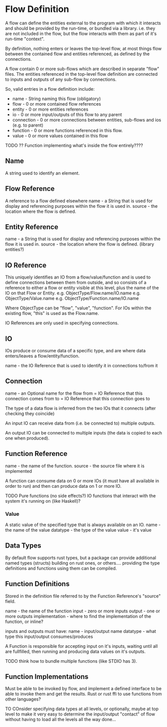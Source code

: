 # Flow Definition

A flow can define the entities external to the program with which it interacts and should be provided by the run-time, 
or bundled via a library. i.e. they are not included in the flow, but the flow interacts with them as part of it's
run-time "context".

By definition, nothing enters or leaves the top-level flow, at most things flow between the contained 
flow and entities referenced, as defined by the connections.

A flow contain 0 or more sub-flows which are described in separate "flow" files.
The entities referenced in the top-level flow definition are connected to inputs and outputs of any sub-flow by 
connections.

So, valid entries in a flow definition include:
- name       - String naming this flow (obligatory)
- flow       - 0 or more contained flow references
- entity     - 0 or more entities references
- io         - 0 or more input/outputs of this flow to any parent
- connection - 0 or more connections between entities, sub-flows and ios (e.g. to parent)
- function   - 0 or more functions referenced in this flow.
- value      - 0 or more values contained in this flow

TODO
?? Function implementing what's inside the flow entirely????

## Name
A string used to identify an element.

## Flow Reference
A reference to a flow defined elsewhere
name - a String that is used for display and referencing purposes within the flow it is used in.
source - the location where the flow is defined.

## Entity Reference
name - a String that is used for display and referencing purposes within the flow it is used in.
source - the location where the flow is defined. (library entities?)

## IO Reference
This uniquely identifies an IO from a flow/value/function and is used to define connections between them from outside,
and so consists of a reference to either a flow or entity visible at this level, plus the name of the IO on that
Flow or Entity.
e.g. ObjectType/Flow.name/IO.name
e.g. ObjectType/Value.name
e.g. ObjectType/Function.name/IO.name

Where ObjectType can be "flow", "value", "function".
For IOs within the existing flow, "this" is used as the Flow.name.

IO References are only used in specifying connections.

## IO
IOs produce or consume data of a specific type, and are where data enters/leaves a flow/entity/function.

name - the IO Reference that is used to identify it in connections to/from it

## Connection
name - an Optional name for the flow
from = IO Reference that this connection comes from
to = IO Reference that this connection goes to

The type of a data flow is inferred from the two IOs that it connects (after checking they coincide)

An input IO can receive data from (i.e. be connected to) multiple outputs.

An output IO can be connected to multiple inputs (the data is copied to each one when produced).

## Function Reference
name - the name of the function.
source - the source file where it is implemented

A function can consume data on 0 or more IOs (it must have all available in order to run)
and then can produce data on 1 or more IO.

TODO
Pure functions (no side effects?)
IO functions that interact with the system it's running on (like Haskell)?

### Value
A static value of the specified type that is always available on an IO.
name - the name of the value
datatype - the type of the value
value - it's value

## Data Types
By default flow supports rust types, but a package can provide additional named types (structs) building on
rust ones, or others.... providing the type definitions and functions using them can be compiled.

## Function Definitions
Stored in the definition file referred to by the Function Reference's "source" field.

name   - the name of the function
input  - zero or more inputs
output - one or more outputs
implementation - where to find the implementation of the function, or inline?

inputs and outputs must have:
name - input/output name
datatype - what type this input/output consumes/produces

A Function is responsible for accepting input on it's inputs, waiting until all are fullfilled,
then running and producing data values on it's outputs.

TODO think how to bundle multiple functions (like STDIO has 3).

## Function Implementations
Must be able to be invoked by flow, and implement a defined interface to be able to invoke them and get the results.
Rust or rust ffi to use functions from other languages?

TO COnsider
specifying data types at all levels, or optionally, maybe at top level to make it very easy to 
determine the input/output "contact" of flow without having to load all the levels all the way done...
